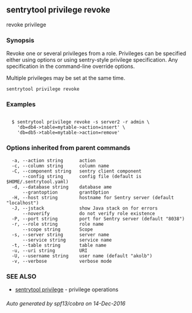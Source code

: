 ## sentrytool privilege revoke

revoke privilege

### Synopsis


Revoke one or several privileges from a role. Privileges can be specified either using
options or using sentry-style privilege specification. Any specification in the command-line
override options.

Multiple privileges may be set at the same time.

```
sentrytool privilege revoke
```

### Examples

```

  $ sentrytool privilege revoke -s server2 -r admin \
    'db=db4->table=mytable->action=insert' \
    'db=db5->table=mytable->action=remove'
```

### Options inherited from parent commands

```
  -a, --action string      action
  -c, --column string      column name
  -C, --component string   sentry client component
      --config string      config file (default is $HOME/.sentrytool.yaml)
  -d, --database string    database ame
      --grantoption        grantOption
  -H, --host string        hostname for Sentry server (default "localhost")
  -J, --jstack             show Java stack on for errors
      --noverify           do not verify role existence
  -P, --port string        port for Sentry server (default "8038")
  -r, --role string        role name
      --scope string       Scope
  -s, --server string      server name
      --service string     service name
  -t, --table string       table name
  -u, --uri string         URI
  -U, --username string    user name (default "akolb")
  -v, --verbose            verbose mode
```

### SEE ALSO
* [sentrytool privilege](sentrytool_privilege.md)	 - privilege operations

###### Auto generated by spf13/cobra on 14-Dec-2016
